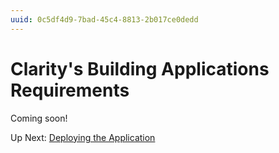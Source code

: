 ```yaml
---
uuid: 0c5df4d9-7bad-45c4-8813-2b017ce0dedd
---
```

# Clarity's Building Applications Requirements

Coming soon!

Up Next: [Deploying the Application](./module-10-building-applications/deploying-the-application.md)
